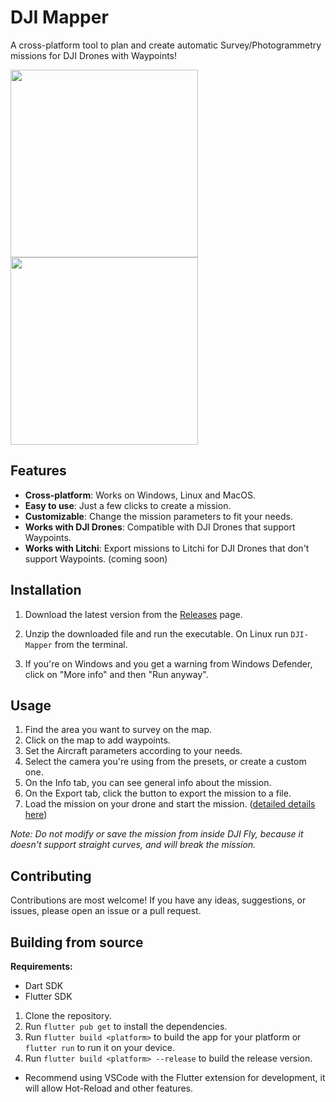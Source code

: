 # DJI Mapper

A cross-platform tool to plan and create automatic Survey/Photogrammetry missions for DJI Drones with Waypoints!

<div>
<img src="https://github.com/user-attachments/assets/127ec817-1c62-4cfb-a5d2-a6c1801238a4" height="300px" />
<img src="https://github.com/user-attachments/assets/7ba5ac8f-bac7-4c4c-9671-a2c3f7f0207d" height="300px" />

</div>

## Features

- **Cross-platform**: Works on Windows, Linux and MacOS.
- **Easy to use**: Just a few clicks to create a mission.
- **Customizable**: Change the mission parameters to fit your needs.
- **Works with DJI Drones**: Compatible with DJI Drones that support Waypoints.
- **Works with Litchi**: Export missions to Litchi for DJI Drones that don't support Waypoints. (coming soon)

## Installation

1. Download the latest version from the [Releases](https://github.com/YarosMallorca/DJI-Mapper/releases/latest) page.

2. Unzip the downloaded file and run the executable. On Linux run `DJI-Mapper` from the terminal.

3. If you're on Windows and you get a warning from Windows Defender, click on "More info" and then "Run anyway".

## Usage

1. Find the area you want to survey on the map.
2. Click on the map to add waypoints.
3. Set the Aircraft parameters according to your needs.
4. Select the camera you're using from the presets, or create a custom one.
5. On the Info tab, you can see general info about the mission.
6. On the Export tab, click the button to export the mission to a file.
7. Load the mission on your drone and start the mission. ([detailed details here](https://mavicpilots.com/threads/waypoints-how-to-back-up-export-import.135283/))

_Note: Do not modify or save the mission from inside DJI Fly, because it doesn't support straight curves, and will break the mission._

## Contributing

Contributions are most welcome! If you have any ideas, suggestions, or issues, please open an issue or a pull request.

## Building from source

**Requirements:**

- Dart SDK
- Flutter SDK

1. Clone the repository.
2. Run `flutter pub get` to install the dependencies.
3. Run `flutter build <platform>` to build the app for your platform or `flutter run` to run it on your device.
4. Run `flutter build <platform> --release` to build the release version.

- Recommend using VSCode with the Flutter extension for development, it will allow Hot-Reload and other features.

